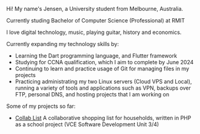 Hi! My name's Jensen, a University student from Melbourne, Australia.

Currently studing Bachelor of Computer Science (Professional) at RMIT

I love digital technology, music, playing guitar, history and economics.

Currently expanding my technology skills by:
- Learning the Dart programming language, and Flutter framework
- Studying for CCNA qualification, which I aim to complete by June 2024
- Continuing to learn and practice usage of Git for managing files in my projects
- Practicing administrating my two Linux servers (Cloud VPS and Local), running a variety of tools and applications such as VPN, backups over FTP, personal DNS, and hosting projects that I am working on


Some of my projects so far:

- [Collab List](https://github.com/jensen-lloyd/CollabList)
    A collaborative shopping list for households, written in PHP as a school project (VCE Software Development Unit 3/4) 

